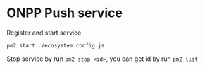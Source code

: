 # ONPP Push service

Register and start service
```
pm2 start ./ecosystem.config.js
```

Stop service by run `pm2 stop <id>`, you can get id by run `pm2 list`